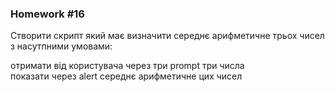 ### Homework #16

Створити скрипт який має визначити середнє арифметичне трьох чисел з насутпними умовами:   

отримати від користувача через три prompt три числа   
показати через alert середнє арифметичне цих чисел   